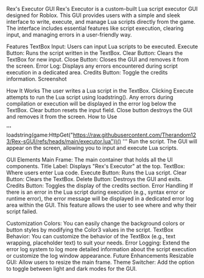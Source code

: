 Rex's Executor GUI
Rex's Executor is a custom-built Lua script executor GUI designed for Roblox. This GUI provides users with a simple and sleek interface to write, execute, and manage Lua scripts directly from the game. The interface includes essential features like script execution, clearing input, and managing errors in a user-friendly way.

<!-- You can replace the path with the actual image URL -->

Features
TextBox Input: Users can input Lua scripts to be executed.
Execute Button: Runs the script written in the TextBox.
Clear Button: Clears the TextBox for new input.
Close Button: Closes the GUI and removes it from the screen.
Error Log: Displays any errors encountered during script execution in a dedicated area.
Credits Button: Toggle the credits information.
Screenshot

How It Works
The user writes a Lua script in the TextBox.
Clicking Execute attempts to run the Lua script using loadstring(). Any errors during compilation or execution will be displayed in the error log below the TextBox.
Clear button resets the input field.
Close button destroys the GUI and removes it from the screen.
How to Use

'''
loadstring(game:HttpGet("https://raw.githubusercontent.com/Therandom123/Rex-sGUI/refs/heads/main/executor.lua"))()
'''
Run the script. The GUI will appear on the screen, allowing you to input and execute Lua scripts.

GUI Elements
Main Frame: The main container that holds all the UI components.
Title Label: Displays "Rex's Executor" at the top.
TextBox: Where users enter Lua code.
Execute Button: Runs the Lua script.
Clear Button: Clears the TextBox.
Delete Button: Destroys the GUI and exits.
Credits Button: Toggles the display of the credits section.
Error Handling
If there is an error in the Lua script during execution (e.g., syntax error or runtime error), the error message will be displayed in a dedicated error log area within the GUI. This feature allows the user to see where and why their script failed.

Customization
Colors: You can easily change the background colors or button styles by modifying the Color3 values in the script.
TextBox Behavior: You can customize the behavior of the TextBox (e.g., text wrapping, placeholder text) to suit your needs.
Error Logging: Extend the error log system to log more detailed information about the script execution or customize the log window appearance.
Future Enhancements
Resizable GUI: Allow users to resize the main frame.
Theme Switcher: Add the option to toggle between light and dark modes for the GUI.
